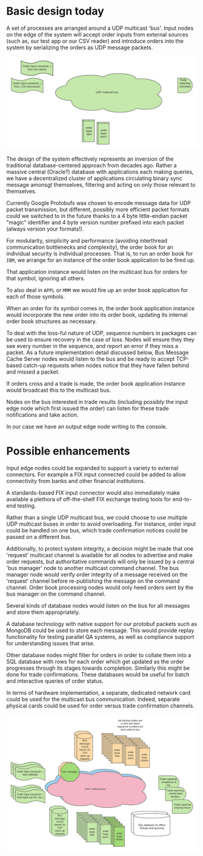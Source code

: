 # Basic design today

A set of processes are arranged around a UDP multicast 'bus'.  Input nodes on the edge of the system will accept order inputs from external sources (such as, our test app or our CSV reader) and introduce orders into the system by serializing the orders as UDP message packets.  


![Initial system](/docs/Today_UDP_multicast_exchange_diagram.jpeg)


The design of the system effectively represents an inversion of the traditional database-centered approach from decades ago.  Rather a massive central (Oracle?) database with applications each making queries, we have a decentralized cluster of applications circulating binary sync message amonsgt themselves, filtering and acting on only those relevant to themselves.

Currently Google Protobufs was chosen to encode message data for UDP packet transmission, but different, possibly more efficient packet formats could we switched to in the future thanks to a 4 byte little-endian packet "magic" identifier and 4 byte version number prefixed into each packet (always version your formats!).

For modularity, simplicity and performance (avoiding interthread communication bottlenecks and complexity), the order book for an individual security is individual processes.  That is, to run an order book for `IBM`, we arrange for an instance of the order book application to be fired up.  

That application instance would listen on the multicast bus for orders for that symbol, ignoring all others. 

To also deal in `APPL` or `MMM` we would fire up an order book application for each of those symbols.

When an order for its symbol comes in, the order book application instance would incorporate the new order into its order book, updating its internal order book structures as necessary.

To deal with the loss-ful nature of UDP, sequence numbers in packages can be used to ensure recovery in the case of loss.  Nodes will ensure they they see every number in the sequence, and report an error if they miss a packet.  As a future implementation detail discussed below, Bus Message Cache Server nodes would listen to the bus and be ready to accept TCP-based catch-up requests when nodes notice that they have fallen behind and missed a packet.

If orders cross and a trade is made, the order book application instance would broadcast this to the multicast bus.

Nodes on the bus interested in trade results (including possibly the input edge node which first issued the order) can listen for these trade notifications and take action.

In our case we have an output edge node writing to the console.


# Possible enhancements

Input edge nodes could be expanded to support a variety to external connectors.  For example a FIX input connected could be added to allow connectivity from banks and other financial institutions.  

A standards-based FIX input connector would also immediately make available a plethora of off-the-shelf FIX exchange testing tools for end-to-end testing.

Rather than a single UDP multicast bus, we could choose to use multiple UDP multicast buses in order to avoid overloading.  For instance, order input could be handled on one bus, which trade confirmation notices could be passed on a different bus. 

Additionally, to protect system integrity, a decision might be made that one 'request' multicast channel is available for all nodes to advertise and make order requests, but authoritative commands will only be issued by a central 'bus manager' node to another multicast command channel.  The bus manager node would verify order integrity of a message received on the 'request' channel before re-publishing the message on the command channel.  Order book processing nodes would only heed orders sent by the bus manager on the command channel.

Several kinds of database nodes would listen on the bus for all messages and store them appropriately.  

A database technology with native support for our protobuf packets such as MongoDB could be used to store each message.  This would provide replay functionality for testing parallel QA systems, as well as compliance support for understanding issues that arise.

Other database nodes might filter for orders in order to collate them into a SQL database with rows for each order which get updated as the order progresses through its stages towards completion.  Similarly this might be done for trade confirmations.  These databases would be useful for batch and interactive queries of order status.

In terms of hardware implementation, a separate, dedicated network card could be used for the multicast bus communication.  Indeed, separate physical cards could be used for order versus trade confirmation channels.

![Possible enhancements](/docs/Possible_UDP_multicast_exchange_diagram.jpeg)
